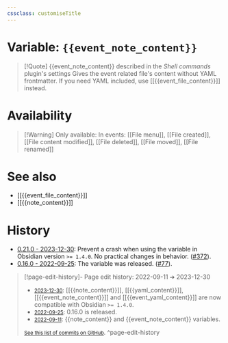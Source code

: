 ```yaml
---
cssclass: customiseTitle
---
```

# Variable: `{{event_note_content}}`
> [!Quote] {{event_note_content}} described in the *Shell commands* plugin's settings
> Gives the event related file's content without YAML frontmatter. If you need YAML included, use [[{{event_file_content}}]] instead.

# Availability
> [!Warning] Only available:
> In events: [[File menu]], [[File created]], [[File content modified]], [[File deleted]], [[File moved]], [[File renamed]]

# See also
- [[{{event_file_content}}]]
- [[{{note_content}}]]

# History
- [0.21.0 - 2023-12-30](https://github.com/Taitava/obsidian-shellcommands/blob/main/CHANGELOG.md#0210---2023-12-30): Prevent a crash when using the variable in Obsidian version `>= 1.4.0`. No practical changes in behavior. ([#372](https://github.com/Taitava/obsidian-shellcommands/issues/372)).
- [0.16.0 - 2022-09-25](https://github.com/Taitava/obsidian-shellcommands/blob/main/CHANGELOG.md#0160---2022-09-25): The variable was released. ([#77](https://github.com/Taitava/obsidian-shellcommands/issues/77)).

> [!page-edit-history]- Page edit history: 2022-09-11 &#10132; 2023-12-30
> - [<small>2023-12-30</small>](https://github.com/Taitava/obsidian-shellcommands-documentation/commit/88a58d8b5359f98cd1e385f569f85ae3c948b739): [[{{note_content}}]], [[{{yaml_content}}]], [[{{event_note_content}}]] and [[{{event_yaml_content}}]] are now compatible with Obsidian `>= 1.4.0`.
> - [<small>2022-09-25</small>](https://github.com/Taitava/obsidian-shellcommands-documentation/commit/e1a6b6b5d9d7153a45d308923056a67a8737a2e6): 0.16.0 is released.
> - [<small>2022-09-11</small>](https://github.com/Taitava/obsidian-shellcommands-documentation/commit/57eab54eef74305f6ee9868344249ae79115c699): {{note_content}} and {{event_note_content}} variables.
> 
> [<small>See this list of commits on GitHub</small>](https://github.com/Taitava/obsidian-shellcommands-documentation/commits/main/./Variables/%7B%7Bevent_note_content%7D%7D.md).
> ^page-edit-history